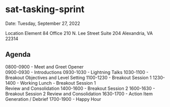 # sat-tasking-sprint

Date: Tuesday, September 27, 2022

Location
    Element 84 Office
	210 N. Lee Street
	Suite 204
	Alexandria, VA  22314
		
## Agenda

0800-0900 - Meet and Greet Opener  
0900-0930 - Introductions 
0930-1030 - Lightning Talks 
1030-1100 - Breakout Objectives and Level Setting
1100-1230 - Breakout Session 1 
1230-1400 - Working Lunch - Breakout Session 1     
   Review and Consolidation 
1400-1600 - Breakout Session 2 
1600-1630 - Breakout Session 2 Review and 
   Consolidation
1630-1700 - Action Item Generation / Debrief 
1700-1900 - Happy Hour
